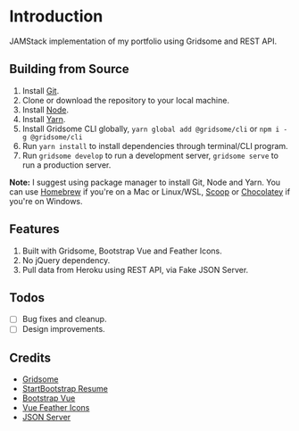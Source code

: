 # Introduction

JAMStack implementation of my portfolio using Gridsome and REST API.

## Building from Source

1. Install [Git](https://git-scm.com/).
2. Clone or download the repository to your local machine.
3. Install [Node](https://nodejs.org/en/).
4. Install [Yarn](https://yarnpkg.org).
5. Install Gridsome CLI globally, `yarn global add @gridsome/cli` or `npm i -g @gridsome/cli`
6. Run `yarn install` to install dependencies through terminal/CLI program.
7. Run `gridsome develop` to run a development server, `gridsome serve` to run a production server.

 **Note:** I suggest using package manager to install Git, Node and Yarn. You can use [Homebrew](httsp://brew.sh) if you're on a Mac or Linux/WSL, [Scoop](https://scoop.sh) or [Chocolatey](https://chocolatey.org/) if you're on Windows.

## Features

1. Built with Gridsome, Bootstrap Vue and Feather Icons.
2. No jQuery dependency.
3. Pull data from Heroku using REST API, via Fake JSON Server.

## Todos

- [ ] Bug fixes and cleanup.
- [ ] Design improvements.

## Credits

* [Gridsome](https://gridsome.org)
* [StartBootstrap Resume](https://github.com/BlackrockDigital/startbootstrap-resume)
* [Bootstrap Vue](https://bootstrap-vue.js.org/)
* [Vue Feather Icons](https://github.com/egoist/vue-feather-icons)
* [JSON Server](https://github.com/typicode/json-server)